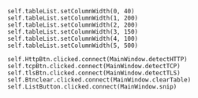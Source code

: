         self.tableList.setColumnWidth(0, 40)
        self.tableList.setColumnWidth(1, 200)
        self.tableList.setColumnWidth(2, 200)
        self.tableList.setColumnWidth(3, 150)
        self.tableList.setColumnWidth(4, 100)
        self.tableList.setColumnWidth(5, 500)

        self.HttpBtn.clicked.connect(MainWindow.detectHTTP)
        self.tcpBtn.clicked.connect(MainWindow.detectTCP)
        self.tlsBtn.clicked.connect(MainWindow.detectTLS)
        self.Btnclear.clicked.connect(MainWindow.clearTable)
        self.ListButton.clicked.connect(MainWindow.snip)
